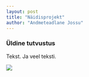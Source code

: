 ```yaml
---
layout: post
title: "Näidisprojekt"
author: "Andmeteadlane Jossu"
---
```


### Üldine tutvustus

Tekst. Ja veel teksti.

![](/2016/images/reiting_diskonto.png)

